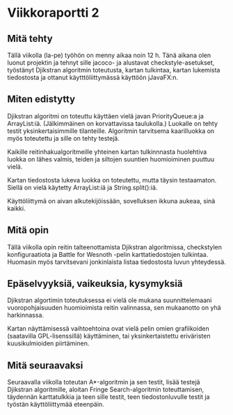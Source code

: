 # Viikkoraportti 2

## Mitä tehty

Tällä viikolla (la-pe) työhön on menny aikaa noin 12 h. Tänä aikana olen luonut projektin ja tehnyt sille jacoco- ja alustavat checkstyle-asetukset, työstänyt Djikstran algoritmin toteutusta, kartan tulkintaa, kartan lukemista tiedostosta ja ottanut käytttöliittymässä käyttöön jJavaFX:n. 

## Miten edistytty

Djikstran algoritmi on toteuttu käyttäen vielä javan PriorityQueue:a ja ArrayList:iä. (Jälkimmäinen on korvattavissa taulukolla.) Luokalle on tehty testit yksinkertaisimmille tilanteille. Algoritmin tarvitsema kaarilluokka on myös toteutettu ja sille on tehty testejä. 

Kaikille reitinhakualgoritmeille yhteinen kartan tulkinnnasta huolehtiva luokka on lähes valmis, teiden ja siltojen suuntien huomioiminen puuttuu vielä. 

Kartan tiedostosta lukeva luokka on toteutettu, mutta täysin testaamaton. Siellä on vielä käytetty ArrayList:iä ja String.split():iä. 

Käyttöliittymä on aivan alkutekijöissään, sovelluksen ikkuna aukeaa, sinä kaikki.

## Mitä opin

Tällä viikolla opin reitin talteenottamista Djikstran algoritmissa, checkstylen konfiguraatiota ja Battle for Wesnoth -pelin karttatiedostojen tulkintaa. Huomasin myös tarvitsevani jonkinlaista listaa tiedostosta luvun yhteydessä.

## Epäselvyyksiä, vaikeuksia, kysymyksiä

Djikstran algortimin toteutuksessa ei vielä ole mukana suunnittelemaani vuoropohjaisuuden huomioimista reitin valinnassa, sen mukaanotto on yhä harkinnassa.

Kartan näyttämisessä vaihtoehtoina ovat vielä pelin omien grafiikoiden (saatavilla GPL-lisenssillä) käyttäminen, tai yksinkertaistettu eriväristen kuusikulmioiden piirtäminen. 

## Mitä seuraavaksi

Seuraavalla viikolla toteutan A*-algoritmin ja sen testit, lisää testejä Djikstran algoritmille, aloitan Fringe Search-algoritmin toteuttamisen, täydennän karttatulkkia ja teen sille testit, teen tiedostonluvulle testit ja työstän käyttöliittymää eteenpäin.

